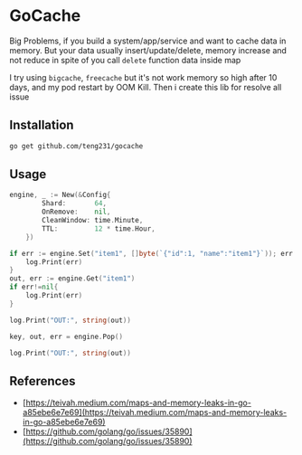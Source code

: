 # GoCache

Big Problems, if you build a system/app/service and want to cache data in memory. But your data usually insert/update/delete, memory increase and not reduce in spite of you call `delete`  function data inside map

I try using `bigcache`, `freecache` but it's not work memory so high after 10 days, and my pod restart by OOM Kill. Then i create this lib for resolve all issue

## Installation

```bash
go get github.com/teng231/gocache
```

## Usage

```go
engine, _ := New(&Config{
		Shard:       64,
		OnRemove:    nil,
		CleanWindow: time.Minute,
		TTL:         12 * time.Hour,
	})

if err := engine.Set("item1", []byte(`{"id":1, "name":"item1"}`)); err!=nil {
    log.Print(err)
}
out, err := engine.Get("item1")
if err!=nil{
    log.Print(err)
}

log.Print("OUT:", string(out))

key, out, err = engine.Pop()

log.Print("OUT:", string(out))
```

## References
- [https://teivah.medium.com/maps-and-memory-leaks-in-go-a85ebe6e7e69](https://teivah.medium.com/maps-and-memory-leaks-in-go-a85ebe6e7e69)
- [https://github.com/golang/go/issues/35890](https://github.com/golang/go/issues/35890)